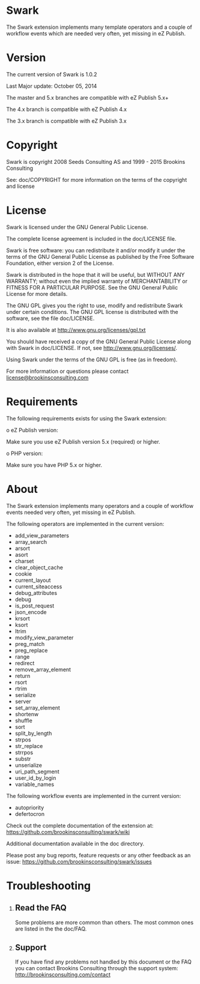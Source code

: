 Swark
=====

The Swark extension implements many template operators and a couple of workflow events which are needed very often, yet missing in eZ Publish.


Version
=====

The current version of Swark is 1.0.2

Last Major update: October 05, 2014

The master and 5.x branches are compatible with eZ Publish 5.x+

The 4.x branch is compatible with eZ Publish 4.x

The 3.x branch is compatible with eZ Publish 3.x


Copyright
=====

Swark is copyright 2008 Seeds Consulting AS and 1999 - 2015 Brookins Consulting

See: doc/COPYRIGHT for more information on the terms of the copyright and license


License
=====

Swark is licensed under the GNU General Public License.

The complete license agreement is included in the doc/LICENSE file.

Swark is free software: you can redistribute it and/or modify
it under the terms of the GNU General Public License as published by
the Free Software Foundation, either version 2 of the License.

Swark is distributed in the hope that it will be useful,
but WITHOUT ANY WARRANTY; without even the implied warranty of
MERCHANTABILITY or FITNESS FOR A PARTICULAR PURPOSE.  See the
GNU General Public License for more details.

The GNU GPL gives you the right to use, modify and redistribute
Swark under certain conditions. The GNU GPL license
is distributed with the software, see the file doc/LICENSE.

It is also available at http://www.gnu.org/licenses/gpl.txt

You should have received a copy of the GNU General Public License
along with Swark in doc/LICENSE.  If not, see http://www.gnu.org/licenses/.

Using Swark under the terms of the GNU GPL is free (as in freedom).

For more information or questions please contact
license@brookinsconsulting.com


Requirements
=====

The following requirements exists for using the Swark extension:

o  eZ Publish version:

   Make sure you use eZ Publish version 5.x (required) or higher.

o  PHP version:

   Make sure you have PHP 5.x or higher.


About
=====

The Swark extension implements many operators and a couple of workflow
events needed very often, yet missing in eZ Publish.

The following operators are implemented in the current version:

- add_view_parameters
- array_search
- arsort
- asort
- charset
- clear_object_cache
- cookie
- current_layout
- current_siteaccess
- debug_attributes
- debug
- is_post_request
- json_encode
- krsort
- ksort
- ltrim
- modify_view_parameter
- preg_match
- preg_replace
- range
- redirect
- remove_array_element
- return
- rsort
- rtrim
- serialize
- server
- set_array_element
- shortenw
- shuffle
- sort
- split_by_length
- strpos
- str_replace
- strrpos
- substr
- unserialize
- uri_path_segment
- user_id_by_login
- variable_names

The following workflow events are implemented in the current version:

- autopriority
- defertocron

Check out the complete documentation of the extension at: https://github.com/brookinsconsulting/swark/wiki

Additional documentation available in the doc directory.

Please post any bug reports, feature requests or any other feedback as an issue: https://github.com/brookinsconsulting/swark/issues


Troubleshooting
=====

1. Read the FAQ
   ------------

   Some problems are more common than others. The most common ones
   are listed in the the doc/FAQ.

2. Support
   -------

   If you have find any problems not handled by this document or the FAQ you
   can contact Brookins Consulting through the support system:
   http://brookinsconsulting.com/contact

